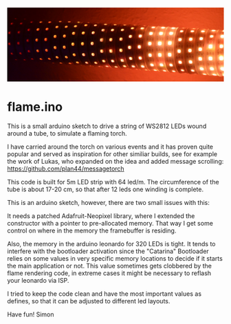 ![Nicht verbrennen!](/images/fackel.jpg)
# flame.ino

This is a small arduino sketch to drive a string of WS2812 LEDs wound around
a tube, to simulate a flaming torch.

I have carried around the torch on various events and it has proven quite
popular and served as inspiration for other similiar builds, see for example
the work of Lukas, who expanded on the idea and added message scrolling:
https://github.com/plan44/messagetorch

This code is built for 5m LED strip with 64 led/m. The circumference of the
tube is about 17-20 cm, so that after 12 leds one winding is complete.

This is an arduino sketch, however, there are two small issues with this:

It needs a patched Adafruit-Neopixel library, where I extended the
constructor with a pointer to pre-allocated memory. That way I get some
control on where in the memory the framebuffer is residing.

Also, the memory in the arduino leonardo for 320 LEDs is tight. It tends
to interfere with the bootloader activation since the "Catarina"
Bootloader relies on some values in very specific memory locations to
decide if it starts the main application or not. This value sometimes
gets clobbered by the flame rendering code, in extreme cases it might be
necessary to reflash your leonardo via ISP.

I tried to keep the code clean and have the most important values as
defines, so that it can be adjusted to different led layouts.

Have fun!
        Simon
